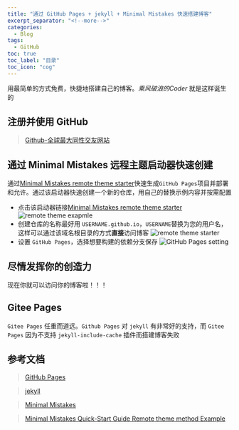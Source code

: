 ```yaml
---
title: "通过 GitHub Pages + jekyll + Minimal Mistakes 快速搭建博客"
excerpt_separator: "<!--more-->"
categories:
  - Blog
tags:
  - GitHub
toc: true
toc_label: "目录"
toc_icon: "cog"
---
```


用最简单的方式免费，快捷地搭建自己的博客。*乘风破浪的Coder* 就是这样诞生的
<!--more-->

## 注册并使用 GitHub
> [Github-全球最大同性交友网站](https://github.com/)

## 通过 Minimal Mistakes 远程主题启动器快速创建
通过[Minimal Mistakes remote theme starter](https://github.com/mmistakes/mm-github-pages-starter/generate)快速生成`GitHub Pages`项目并部署和允许。通过该启动器快速创建一个新的仓库，用自己的替换示例内容并按需配置

- 点击该启动器链接[Minimal Mistakes remote theme starter](https://github.com/mmistakes/mm-github-pages-starter/generate)
![remote theme exapmle](https://i.loli.net/2021/04/17/NLd3PyVJgUjeBuY.png)
- 创建仓库的名称最好用 `USERNAME.github.io`，`USERNAME`替换为您的用户名，这样可以通过该域名根目录的方式**直接**访问博客
![remote theme starter](https://i.loli.net/2021/04/17/KMwWS5G8Ll9bIfj.jpg)
- 设置 `GitHub Pages`，选择想要构建的依赖分支保存
![GitHub Pages setting](https://i.loli.net/2021/04/17/rdRJb93qTif26AK.jpg)

## 尽情发挥你的创造力
现在你就可以访问你的博客啦！！！

## Gitee Pages
`Gitee Pages` 任重而道远。`Github Pages` 对 `jekyll` 有非常好的支持，而 `Gitee Pages` 因为不支持 `jekyll-include-cache` 插件而搭建博客失败

## 参考文档
> [GitHub Pages](https://pages.github.com/)

> [jekyll](https://jekyllcn.com/)

> [Minimal Mistakes](https://mmistakes.github.io/minimal-mistakes/)

> [Minimal Mistakes Quick-Start Guide Remote theme method Example](https://mmistakes.github.io/minimal-mistakes/docs/quick-start-guide/#remote-theme-method)

